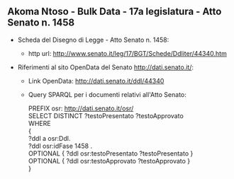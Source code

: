 ## Akoma Ntoso - Bulk Data - 17a legislatura - Atto Senato n. 1458 ##

* Scheda del Disegno di Legge - Atto Senato n. 1458:
	* http url: http://www.senato.it/leg/17/BGT/Schede/Ddliter/44340.htm

* Riferimenti al sito OpenData del Senato http://dati.senato.it/:
	* Link OpenData: http://dati.senato.it/ddl/44340
	* Query SPARQL per i documenti relativi all'Atto Senato:

        PREFIX osr: <http://dati.senato.it/osr/>  
		SELECT DISTINCT ?testoPresentato ?testoApprovato  
		WHERE  
		{  
		    ?ddl a osr:Ddl.  
		    ?ddl osr:idFase 1458 .  
		    OPTIONAL { ?ddl osr:testoPresentato ?testoPresentato }  
		    OPTIONAL { ?ddl osr:testoApprovato ?testoApprovato }  
		}
		